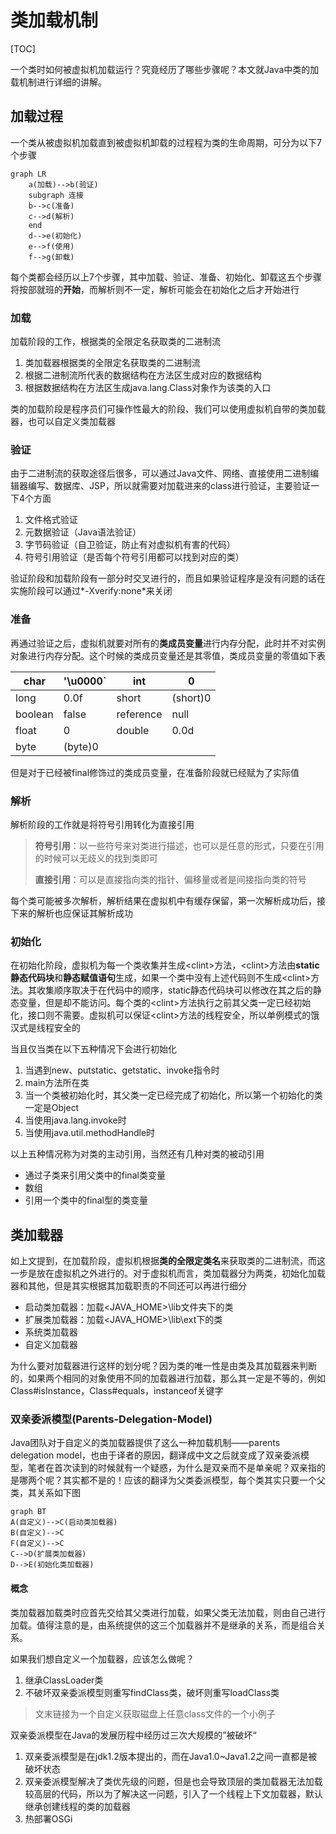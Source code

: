 # 类加载机制

[TOC]

一个类时如何被虚拟机加载运行？究竟经历了哪些步骤呢？本文就Java中类的加载机制进行详细的讲解。

## 加载过程

一个类从被虚拟机加载直到被虚拟机卸载的过程程为类的生命周期，可分为以下7个步骤

```mermaid
graph LR
	a(加载)-->b(验证)
	subgraph 连接
	b-->c(准备)
	c-->d(解析)
	end
	d-->e(初始化)
	e-->f(使用)
	f-->g(卸载)
```

每个类都会经历以上7个步骤，其中加载、验证、准备、初始化、卸载这五个步骤将按部就班的**开始**，而解析则不一定，解析可能会在初始化之后才开始进行

### 加载

加载阶段的工作，根据类的全限定名获取类的二进制流

1. 类加载器根据类的全限定名获取类的二进制流
2. 根据二进制流所代表的数据结构在方法区生成对应的数据结构
3. 根据数据结构在方法区生成java.lang.Class对象作为该类的入口

类的加载阶段是程序员们可操作性最大的阶段、我们可以使用虚拟机自带的类加载器，也可以自定义类加载器

### 验证

由于二进制流的获取途径后很多，可以通过Java文件、网络、直接使用二进制编辑器编写、数据库、JSP，所以就需要对加载进来的class进行验证，主要验证一下4个方面

1. 文件格式验证
2. 元数据验证（Java语法验证）
3. 字节码验证（自卫验证，防止有对虚拟机有害的代码）
4. 符号引用验证（是否每个符号引用都可以找到对应的类）

验证阶段和加载阶段有一部分时交叉进行的，而且如果验证程序是没有问题的话在实施阶段可以通过*-Xverify:none*来关闭

### 准备

再通过验证之后，虚拟机就要对所有的**类成员变量**进行内存分配，此时并不对实例对象进行内存分配。这个时候的类成员变量还是其零值，类成员变量的零值如下表

| char    | '\u0000` | int       | 0        |
| ------- | -------- | --------- | -------- |
| long    | 0.0f     | short     | (short)0 |
| boolean | false    | reference | null     |
| float   | 0        | double    | 0.0d     |
| byte    | (byte)0  |           |          |

但是对于已经被final修饰过的类成员变量，在准备阶段就已经赋为了实际值

### 解析

解析阶段的工作就是将符号引用转化为直接引用

> **符号引用**：以一些符号来对类进行描述，也可以是任意的形式，只要在引用的时候可以无歧义的找到类即可
>
> **直接引用**：可以是直接指向类的指针、偏移量或者是间接指向类的符号

每个类可能被多次解析，解析结果在虚拟机中有缓存保留，第一次解析成功后，接下来的解析也应保证其解析成功

### 初始化

在初始化阶段，虚拟机为每一个类收集并生成\<clint>方法，\<clint>方法由**static静态代码块**和**静态赋值语句**生成，如果一个类中没有上述代码则不生成\<clint>方法。其收集顺序取决于在代码中的顺序，static静态代码块可以修改在其之后的静态变量，但是却不能访问。每个类的\<clint>方法执行之前其父类一定已经初始化，接口则不需要。虚拟机可以保证\<clint>方法的线程安全，所以单例模式的饿汉式是线程安全的

当且仅当类在以下五种情况下会进行初始化

1. 当遇到new、putstatic、getstatic、invoke指令时
2. main方法所在类
3. 当一个类被初始化时，其父类一定已经完成了初始化，所以第一个初始化的类一定是Object
4. 当使用java.lang.invoke时
5. 当使用java.util.methodHandle时

以上五种情况称为对类的主动引用，当然还有几种对类的被动引用

- 通过子类来引用父类中的final类变量
- 数组
- 引用一个类中的final型的类变量

## 类加载器

如上文提到，在加载阶段，虚拟机根据**类的全限定类名**来获取类的二进制流，而这一步是放在虚拟机之外进行的。对于虚拟机而言，类加载器分为两类，初始化加载器和其他，但是其实根据其加载职责的不同还可以再进行细分

- 启动类加载器：加载\<JAVA_HOME>\lib文件夹下的类
- 扩展类加载器：加载\<JAVA_HOME>\lib\ext下的类
- 系统类加载器
- 自定义加载器

为什么要对加载器进行这样的划分呢？因为类的唯一性是由类及其加载器来判断的，如果两个相同的对象使用不同的加载器进行加载，那么其一定是不等的，例如Class#isInstance，Class#equals，instanceof关键字

### 双亲委派模型(Parents-Delegation-Model)

Java团队对于自定义的类加载器提供了这么一种加载机制——parents delegation model，也由于译者的原因，翻译成中文之后就变成了双亲委派模型，笔者在首次读到的时候就有一个疑惑，为什么是双亲而不是单亲呢？双亲指的是哪两个呢？其实都不是的！应该的翻译为父类委派模型，每个类其实只要一个父类，其关系如下图

```mermaid
graph BT
A(自定义)-->C(启动类加载器)
B(自定义)-->C
F(自定义)-->C
C-->D(扩展类加载器)
D-->E(初始化类加载器)
```

#### 概念

类加载器加载类时应首先交给其父类进行加载，如果父类无法加载，则由自己进行加载。值得注意的是，由系统提供的这三个加载器并不是继承的关系，而是组合关系。

如果我们想自定义一个加载器，应该怎么做呢？

1. 继承ClassLoader类
2. 不破坏双亲委派模型则重写findClass类，破坏则重写loadClass类

> 文末链接为一个自定义获取磁盘上任意class文件的一个小例子

双亲委派模型在Java的发展历程中经历过三次大规模的”被破坏“

1. 双亲委派模型是在jdk1.2版本提出的，而在Java1.0~Java1.2之间一直都是被破坏状态
2. 双亲委派模型解决了类优先级的问题，但是也会导致顶层的类加载器无法加载较高层的代码，所以为了解决这一问题，引入了一个线程上下文加载器，默认继承创建线程的类的加载器
3. 热部署OSGi

